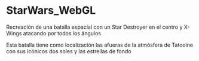 # StarWars_WebGL

Recreación de una batalla espacial con un Star Destroyer en el centro y X-Wings atacando por todos los ángulos

Esta batalla tiene como localización las afueras de la atmósfera de Tatooine con sus icónicos dos soles y las estrellas de fondo
